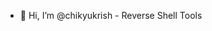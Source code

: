 - 👋 Hi, I’m @chikyukrish - Reverse Shell Tools

<!---
chikyukrish/chikyukrish is a ✨ special ✨ repository because its `README.md` (this file) appears on your GitHub profile.
You can click the Preview link to take a look at your changes.
--->
